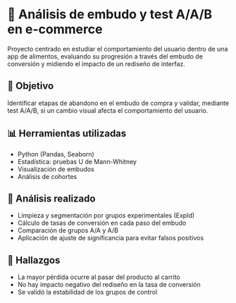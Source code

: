 # 🛒 Análisis de embudo y test A/A/B en e-commerce

Proyecto centrado en estudiar el comportamiento del usuario dentro de una app de alimentos, evaluando su progresión a través del embudo de conversión y midiendo el impacto de un rediseño de interfaz.

## 🎯 Objetivo
Identificar etapas de abandono en el embudo de compra y validar, mediante test A/A/B, si un cambio visual afecta el comportamiento del usuario.

## 📊 Herramientas utilizadas
- Python (Pandas, Seaborn)
- Estadística: pruebas U de Mann-Whitney
- Visualización de embudos
- Análisis de cohortes

## 🔎 Análisis realizado
- Limpieza y segmentación por grupos experimentales (ExpId)
- Cálculo de tasas de conversión en cada paso del embudo
- Comparación de grupos A/A y A/B
- Aplicación de ajuste de significancia para evitar falsos positivos

## 🧠 Hallazgos
- La mayor pérdida ocurre al pasar del producto al carrito
- No hay impacto negativo del rediseño en la tasa de conversión
- Se validó la estabilidad de los grupos de control
